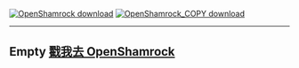 [![OpenShamrock download](https://img.shields.io/github/downloads/whitechi73/OpenShamrock/total?label=OpenShamrock%20%E6%80%BB%E4%B8%8B%E8%BD%BD&logo=github)](https://github.com/whitechi73/OpenShamrock/) [![OpenShamrock_COPY download](https://img.shields.io/github/downloads/luanyaolingwu/Shamrock_COPY/total?label=%E6%AD%A4%E5%A4%84%E4%B8%8B%E8%BD%BD%E9%87%8F&logo=github)](https://github.com/luanyaolingwu/Shamrock_COPY/releases/) 

----
Empty [戳我去 OpenShamrock](https://github.com/whitechi73/OpenShamrock/)
----
